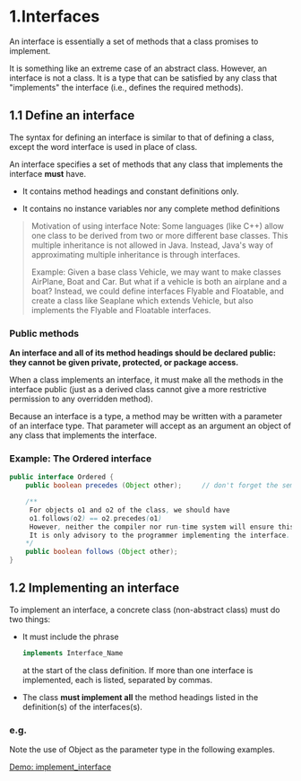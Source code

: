 # 1.Interfaces

An interface is essentially a set of methods that a class promises to implement.

It is something like an extreme case of an abstract class. However, an interface is not a class. It is a type that can be satisfied by any class that "implements" the interface (i.e., defines the required methods).

## 1.1 Define an interface

The syntax for defining an interface is similar to that of defining a class, except the word interface is used in place of class.

An interface specifies a set of methods that any class that implements the interface **must** have.

- It contains method headings and constant definitions only.

- It contains no instance variables nor any complete method definitions

> Motivation of using interface
> Note: Some languages (like C++) allow one class to be derived from two or more different base classes. This multiple inheritance is not allowed in Java. Instead, Java's way of approximating multiple inheritance is through interfaces.
>
> Example: Given a base class Vehicle, we may want to make classes AirPlane, Boat and Car. But what if a vehicle is both an airplane and a boat? Instead, we could define interfaces Flyable and Floatable, and create a class like Seaplane which extends Vehicle, but also implements the Flyable and Floatable interfaces.

### Public methods

**An interface and all of its method headings should be declared public: they cannot be given private, protected, or package access.**

When a class implements an interface, it must make all the methods in the interface public (just as a derived class cannot give a more restrictive permission to any overridden method).

Because an interface is a type, a method may be written with a parameter of an interface type. That parameter will accept as an argument an object of any class that implements the interface.

### Example: The Ordered interface

```java
public interface Ordered {
    public boolean precedes (Object other);     // don't forget the semicolon

    /**
     For objects o1 and o2 of the class, we should have
     o1.follows(o2) == o2.precedes(o1)
     However, neither the compiler nor run-time system will ensure this.
     It is only advisory to the programmer implementing the interface.
    */
    public boolean follows (Object other);
}
```

## 1.2 Implementing an interface

To implement an interface, a concrete class (non-abstract class) must do two things:

- It must include the phrase

  ```java
  implements Interface_Name
  ```

  at the start of the class definition. If more than one interface is implemented, each is listed, separated by commas.

- The class **must implement all** the method headings listed in the definition(s) of the interfaces(s).

### e.g.

Note the use of Object as the parameter type in the following examples.

[Demo: implement_interface](UniMelb/implementInterface_eg.java)
